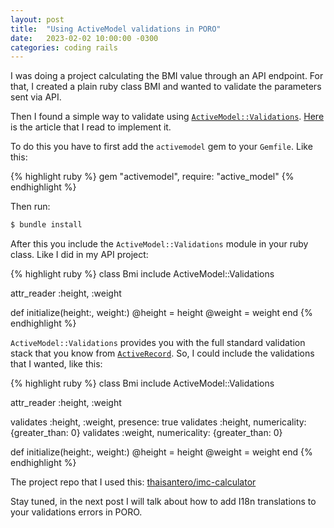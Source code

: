 ```yaml
---
layout: post
title:  "Using ActiveModel validations in PORO"
date:   2023-02-02 10:00:00 -0300
categories: coding rails
---
```


I was doing a project calculating the BMI value through an API endpoint. 
For that, I created a plain ruby class BMI and wanted to validate the parameters sent via API.

Then I found a simple way to validate using [`ActiveModel::Validations`]. 
[Here] is the article that I read to implement it. 

To do this you have to first add the `activemodel` gem to your `Gemfile`. Like this:

{% highlight ruby %}
gem "activemodel", require: "active_model"
{% endhighlight %}

Then run:

```sh
$ bundle install
```

After this you include the `ActiveModel::Validations` module in your ruby class.
Like I did in my API project:

{% highlight ruby %}
class Bmi
  include ActiveModel::Validations

  attr_reader :height, :weight

  def initialize(height:, weight:)
    @height = height
    @weight = weight
  end
{% endhighlight %}

`ActiveModel::Validations` provides you with the full standard validation stack that you know from [`ActiveRecord`].
So, I could include the validations that I wanted, like this:

{% highlight ruby %}
class Bmi
  include ActiveModel::Validations

  attr_reader :height, :weight

  validates :height, :weight, presence: true
  validates :height, numericality: {greater_than: 0}
  validates :weight, numericality: {greater_than: 0}

  def initialize(height:, weight:)
    @height = height
    @weight = weight
  end
{% endhighlight %}

The project repo that I used this: [thaisantero/imc-calculator]

Stay tuned, in the next post I will talk about how to add I18n translations to your validations errors in PORO.

[Here]: https://www.twilio.com/blog/2017/06/validate-ruby-objects-with-active-model-validations.html
[`ActiveModel::Validations`]: https://edgeapi.rubyonrails.org/classes/ActiveModel/Validations.html
[`ActiveRecord`]: https://guides.rubyonrails.org/active_record_validations.html
[thaisantero/imc-calculator]: https://github.com/thaisantero/imc-calculator
